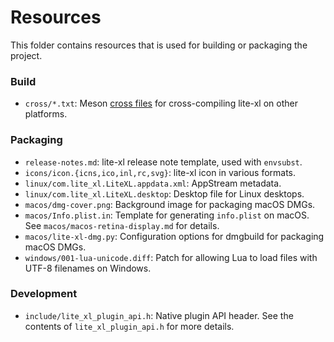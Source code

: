 # Resources

This folder contains resources that is used for building or packaging the project.

### Build

- `cross/*.txt`: Meson [cross files][1] for cross-compiling lite-xl on other platforms.

### Packaging

- `release-notes.md`: lite-xl release note template, used with `envsubst`.
- `icons/icon.{icns,ico,inl,rc,svg}`: lite-xl icon in various formats.
- `linux/com.lite_xl.LiteXL.appdata.xml`: AppStream metadata.
- `linux/com.lite_xl.LiteXL.desktop`: Desktop file for Linux desktops.
- `macos/dmg-cover.png`: Background image for packaging macOS DMGs.
- `macos/Info.plist.in`: Template for generating `info.plist` on macOS. See `macos/macos-retina-display.md` for details.
- `macos/lite-xl-dmg.py`: Configuration options for dmgbuild for packaging macOS DMGs.
- `windows/001-lua-unicode.diff`: Patch for allowing Lua to load files with UTF-8 filenames on Windows.

### Development

- `include/lite_xl_plugin_api.h`: Native plugin API header. See the contents of `lite_xl_plugin_api.h` for more details.


[1]: https://mesonbuild.com/Cross-compilation.html
